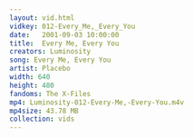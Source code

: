 ```yaml
---
layout: vid.html
vidkey: 012-Every_Me,_Every_You
date:   2001-09-03 10:00:00
title:  Every Me, Every You
creators: Luminosity
song: Every Me, Every You
artist: Placebo
width: 640
height: 480
fandoms: The X-Files
mp4: Luminosity-012-Every-Me,-Every-You.m4v
mp4size: 43.78 MB
collection: vids
---
```


  <div>
  
  </div>
  